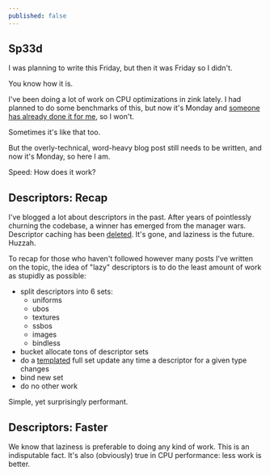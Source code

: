 ```yaml
---
published: false
---
```

## Sp33d

I was planning to write this Friday, but then it was Friday so I didn't.

You know how it is.

I've been doing a lot of work on CPU optimizations in zink lately. I had planned to do some benchmarks of this, but now it's Monday and [someone has already done it for me](https://www.phoronix.com/review/zink-radeon-august2022), so I won't.

Sometimes it's like that too.

But the overly-technical, word-heavy blog post still needs to be written, and now it's Monday, so here I am.

Speed: How does it work?

## Descriptors: Recap

I've blogged a lot about descriptors in the past. After years of pointlessly churning the codebase, a winner has emerged from the manager wars. Descriptor caching has been [deleted](https://gitlab.freedesktop.org/mesa/mesa/-/merge_requests/18051). It's gone, and laziness is the future. Huzzah.

To recap for those who haven't followed however many posts I've written on the topic, the idea of "lazy" descriptors is to do the least amount of work as stupidly as possible:
* split descriptors into 6 sets:
  * uniforms
  * ubos
  * textures
  * ssbos
  * images
  * bindless
* bucket allocate tons of descriptor sets
* do a [templated](https://registry.khronos.org/vulkan/specs/1.3-extensions/man/html/VK_KHR_descriptor_update_template.html) full set update any time a descriptor for a given type changes
* bind new set
* do no other work

Simple, yet surprisingly performant.

## Descriptors: Faster
We know that laziness is preferable to doing any kind of work. This is an indisputable fact. It's also (obviously) true in CPU performance: less work is better.